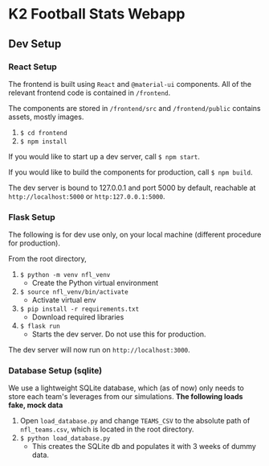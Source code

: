 # K2 Football Stats Webapp

## Dev Setup

### React Setup
The frontend is built using `React` and `@material-ui` components. All of the relevant frontend code is contained in `/frontend`.

The components are stored in `/frontend/src` and `/frontend/public` contains assets, mostly images.

1. `$ cd frontend`
2. `$ npm install`

If you would like to start up a dev server, call `$ npm start`.

If you would like to build the components for production, call `$ npm build`. 

The dev server is bound to 127.0.0.1 and port 5000 by default, reachable at `http://localhost:5000` or `http:127.0.0.1:5000`.

### Flask Setup
The following is for dev use only, on your local machine (different procedure for production).

From the root directory,

1. `$ python -m venv nfl_venv`
	- Create the Python virtual environment
2. `$ source nfl_venv/bin/activate`
	- Activate virtual env
3. `$ pip install -r requirements.txt`
	- Download required libraries
4. `$ flask run`
	- Starts the dev server. Do not use this for production.

The dev server will now run on `http://localhost:3000`.

### Database Setup (sqlite)
We use a lightweight SQLite database, which (as of now) only needs to store each team's leverages from our simulations.
**The following loads fake, mock data**

1. Open `load_database.py` and change `TEAMS_CSV` to the absolute path of `nfl_teams.csv`, which is located in the root directory.
2. `$ python load_database.py`
	- This creates the SQLite db and populates it with 3 weeks of dummy data.
